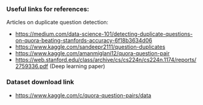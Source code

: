 ### Useful links for references:

Articles on duplicate question detection:

* https://medium.com/data-science-101/detecting-duplicate-questions-on-quora-beating-stanfords-accuracy-6f18b3634d06
* https://www.kaggle.com/sandeepr2111/question-duplicates
* https://www.kaggle.com/amanmiglani12/quora-question-pair
* https://web.stanford.edu/class/archive/cs/cs224n/cs224n.1174/reports/2759336.pdf (Deep learning paper)
### Dataset download link
* https://www.kaggle.com/c/quora-question-pairs/data
